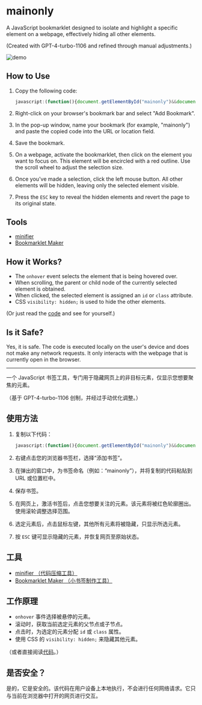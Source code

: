 # mainonly

A JavaScript bookmarklet designed to isolate and highlight a specific element on a webpage, effectively hiding all other elements.

(Created with GPT-4-turbo-1106 and refined through manual adjustments.)

![demo](mainonly.gif)

## How to Use

1. Copy the following code:

    ```JavaScript
    javascript:(function(){document.getElementById("mainonly")&&document.dispatchEvent(new KeyboardEvent("keydown",{key:"Escape"}));var e=document.body,n=null;e.id?(n="class",e.classList.add("mainonly")):(n="id",e.id="mainonly");let i=document.head.appendChild(document.createElement("style"));function t(i){i instanceof HTMLElement&&("id"===n?e.removeAttribute("id"):e.classList.remove("mainonly"),(e=i).id?(n="class",e.classList.add("mainonly")):(n="id",e.id="mainonly"))}function l(e){t(e.target)}function o(e){e.preventDefault(),"id"===n?i.textContent="* { visibility: hidden; } #mainonly, #mainonly * { visibility: visible; }":i.textContent="* { visibility: hidden; } .mainonly, .mainonly * { visibility: visible; }",a()}function d(t){"Escape"===t.key&&(t.preventDefault(),i.remove(),document.removeEventListener("keydown",d),a(),"id"===n?e.removeAttribute("id"):e.classList.remove("mainonly"))}function s(n){n.preventDefault(),n.deltaY<0?t(e.parentElement):t(e.firstElementChild)}function a(){document.removeEventListener("mouseover",l),document.removeEventListener("click",o),document.removeEventListener("wheel",s)}i.textContent="#mainonly { outline: 2px solid red; }  .mainonly { outline: 2px solid red; }",document.addEventListener("mouseover",l),document.addEventListener("click",o),document.addEventListener("wheel",s,{passive:!1}),document.addEventListener("keydown",d)}())
    ```

2. Right-click on your browser's bookmark bar and select "Add Bookmark".
3. In the pop-up window, name your bookmark (for example, "mainonly") and paste the copied code into the URL or location field.
4. Save the bookmark.
5. On a webpage, activate the bookmarklet, then click on the element you want to focus on. This element will be encircled with a red outline. Use the scroll wheel to adjust the selection size.
6. Once you've made a selection, click the left mouse button. All other elements will be hidden, leaving only the selected element visible.
7. Press the `ESC` key to reveal the hidden elements and revert the page to its original state.

## Tools

- [minifier](https://www.toptal.com/developers/javascript-minifier)
- [Bookmarklet Maker](https://caiorss.github.io/bookmarklet-maker/)

## How it Works?

- The `onhover` event selects the element that is being hovered over.
- When scrolling, the parent or child node of the currently selected element is obtained.
- When clicked, the selected element is assigned an `id` or `class` attribute.
- CSS `visibility: hidden;` is used to hide the other elements.

(Or just read the [code](https://github.com/jerrylususu/mainonly/blob/main/mainonly.js) and see for yourself.)

## Is it Safe?
Yes, it is safe. The code is executed locally on the user's device and does not make any network requests. It only interacts with the webpage that is currently open in the browser.


---

一个 JavaScript 书签工具，专门用于隐藏网页上的非目标元素，仅显示您想要聚焦的元素。

（基于 GPT-4-turbo-1106 创制，并经过手动优化调整。）

## 使用方法

1. 复制以下代码：

    ```JavaScript
    javascript:(function(){document.getElementById("mainonly")&&document.dispatchEvent(new KeyboardEvent("keydown",{key:"Escape"}));var e=document.body,n=null;e.id?(n="class",e.classList.add("mainonly")):(n="id",e.id="mainonly");let i=document.head.appendChild(document.createElement("style"));function t(i){i instanceof HTMLElement&&("id"===n?e.removeAttribute("id"):e.classList.remove("mainonly"),(e=i).id?(n="class",e.classList.add("mainonly")):(n="id",e.id="mainonly"))}function l(e){t(e.target)}function o(e){e.preventDefault(),"id"===n?i.textContent="* { visibility: hidden; } #mainonly, #mainonly * { visibility: visible; }":i.textContent="* { visibility: hidden; } .mainonly, .mainonly * { visibility: visible; }",a()}function d(t){"Escape"===t.key&&(t.preventDefault(),i.remove(),document.removeEventListener("keydown",d),a(),"id"===n?e.removeAttribute("id"):e.classList.remove("mainonly"))}function s(n){n.preventDefault(),n.deltaY<0?t(e.parentElement):t(e.firstElementChild)}function a(){document.removeEventListener("mouseover",l),document.removeEventListener("click",o),document.removeEventListener("wheel",s)}i.textContent="#mainonly { outline: 2px solid red; }  .mainonly { outline: 2px solid red; }",document.addEventListener("mouseover",l),document.addEventListener("click",o),document.addEventListener("wheel",s,{passive:!1}),document.addEventListener("keydown",d)}())
    ```

2. 右键点击您的浏览器书签栏，选择“添加书签”。
3. 在弹出的窗口中，为书签命名（例如：“mainonly”），并将复制的代码粘贴到 URL 或位置栏中。
4. 保存书签。
5. 在网页上，激活书签后，点击您想要关注的元素。该元素将被红色轮廓圈出。使用滚轮调整选择范围。
6. 选定元素后，点击鼠标左键，其他所有元素将被隐藏，只显示所选元素。
7. 按 `ESC` 键可显示隐藏的元素，并恢复网页至原始状态。

## 工具
- [minifier （代码压缩工具）](https://www.toptal.com/developers/javascript-minifier)
- [Bookmarklet Maker （小书签制作工具）](https://caiorss.github.io/bookmarklet-maker/)


## 工作原理

- `onhover` 事件选择被悬停的元素。
- 滚动时，获取当前选定元素的父节点或子节点。
- 点击时，为选定的元素分配 `id` 或 `class` 属性。
- 使用 CSS 的 `visibility: hidden;` 来隐藏其他元素。

（或者直接阅读[代码](https://github.com/jerrylususu/mainonly/blob/main/mainonly.js)。）

## 是否安全？

是的，它是安全的。该代码在用户设备上本地执行，不会进行任何网络请求。它只与当前在浏览器中打开的网页进行交互。